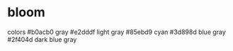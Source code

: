 # bloom

colors
    #b0acb0 gray
    #e2dddf light gray
    #85ebd9 cyan
    #3d898d blue gray
    #2f404d dark blue gray